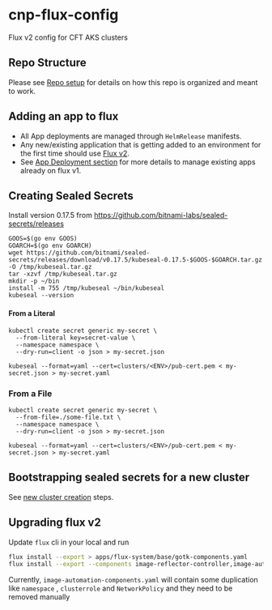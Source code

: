 # cnp-flux-config
Flux v2 config for CFT AKS clusters

## Repo Structure

Please see [Repo setup](docs/repo-setup.md) for details on how this repo is organized and meant to work.

## Adding an app to flux

- All App deployments are managed through `HelmRelease` manifests.
- Any new/existing application that is getting added to an environment for the first time should use [Flux v2](docs/app-deployment-v2.md).
- See [App Deployment section](docs/app-deployment.md) for more details to manage existing apps already on flux v1.    


## Creating Sealed Secrets

Install version 0.17.5 from https://github.com/bitnami-labs/sealed-secrets/releases

```
GOOS=$(go env GOOS)
GOARCH=$(go env GOARCH)
wget https://github.com/bitnami/sealed-secrets/releases/download/v0.17.5/kubeseal-0.17.5-$GOOS-$GOARCH.tar.gz -O /tmp/kubeseal.tar.gz
tar -xzvf /tmp/kubeseal.tar.gz
mkdir -p ~/bin
install -m 755 /tmp/kubeseal ~/bin/kubeseal
kubeseal --version
```

#### From a Literal
```
kubectl create secret generic my-secret \
  --from-literal key=secret-value \
  --namespace namespace \
  --dry-run=client -o json > my-secret.json

kubeseal --format=yaml --cert=clusters/<ENV>/pub-cert.pem < my-secret.json > my-secret.yaml
```
### From a File
```
kubectl create secret generic my-secret \
  --from-file=./some-file.txt \
  --namespace namespace \
  --dry-run=client -o json > my-secret.json

kubeseal --format=yaml --cert=clusters/<ENV>/pub-cert.pem < my-secret.json > my-secret.yaml
```

## Bootstrapping sealed secrets for a new cluster

See [new cluster creation](docs/new-cluster.md) steps.

## Upgrading flux v2

Update `flux` cli in your local and run 
 ```bash
flux install --export > apps/flux-system/base/gotk-components.yaml
flux install --export --components image-reflector-controller,image-automation-controller > apps/flux-system/base/image-automation-components.yaml 
```

Currently, `image-automation-components.yaml` will contain some duplication like `namespace` , `clusterrole` and `NetworkPolicy` and they need to be removed manually
